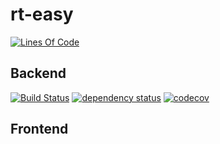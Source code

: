 # rt-easy

[![Lines Of Code](https://tokei.rs/b1/github/jannik4/rteasy-online?category=code)](https://github.com/jannik4/rteasy-online)

## Backend

[![Build Status](https://github.com/jannik4/rteasy-online/workflows/test-backend/badge.svg)](https://github.com/jannik4/rteasy-online/actions)
[![dependency status](https://deps.rs/repo/github/jannik4/rteasy-online/status.svg)](https://deps.rs/repo/github/jannik4/rteasy-online)
[![codecov](https://codecov.io/gh/jannik4/rteasy-online/branch/master/graph/badge.svg?token=XZSLPAm9rG)](https://codecov.io/gh/jannik4/rteasy-online)

## Frontend
